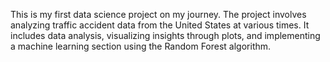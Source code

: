 This is my first data science project on my journey. The project involves analyzing traffic accident data from the United States at various times. It includes data analysis, visualizing insights through plots, and implementing a machine learning section using the Random Forest algorithm.
